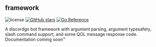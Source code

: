## framework

![license](https://img.shields.io/github/license/qpixel/framework)
[![GitHub stars](https://img.shields.io/github/stars/qpixel/framework)](https://github.com/qpixel/framework/stargazers)
[![Go Reference](https://pkg.go.dev/badge/github.com/qpixel/framework.svg)](https://pkg.go.dev/github.com/qpixel/framework)

A discordgo bot framework with argument parsing, argument typesafety, slash command support, and some QOL message response code. Documentation coming soon:tm:

